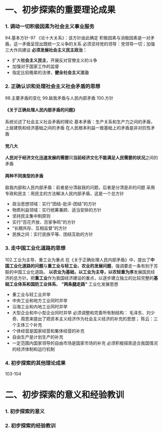 # 一、初步探索的重要理论成果
### 1. 调动一切积极因素为社会主义事业服务
94.基本方针-97
《论十大关系》：该方针由此确定
积极因素与消极因素是一对矛盾，这一矛盾呈现出既统一又斗争的关系
必须坚持党的领导：党领导一切；加强三大作风建设
**必须发展社会主义民主政治：**
- 扩大**社会主义民主**，开展反对官僚主义的斗争
- 加强对于国家工作的监督
- 指定比较晚辈的法律，**健全社会主义法治**
### 2. 正确认识和处理社会主义社会矛盾的思想
98.主要矛盾的变化
99.敌我矛盾与人民内部矛盾
100.方针
#### 《关于正确处理人民内部矛盾的问题》
系统论述了社会主义社会矛盾的理论
基本矛盾：生产关系和生产力之间的矛盾，上层建筑和经济基础之间的矛盾
在人民根本利益一致基础上的矛盾是非对抗性矛盾
####  党八大
**人民对于经济文化迅速发展的需要**同**当前经济文化不能满足人民需要的状况**之间的矛盾
#### 两种不同类型的矛盾
敌我内部和人民内部矛盾：前者是分清敌我的问题，后者是分清是非的问题
采用专政和民主：用民主的方法解决人民内部矛盾，这是一个总方针
- 政治思想领域：实行“团结-批评-团结”的方针
- 物质利益领域：实行统筹兼顾、适当安排的方针
- 坚持民主集中制原则
- 实行“百花齐放、百家争鸣”的方针
- “长期共存、互相监督”的方针
- 民族之间：实行民族平等、团结互助的方针
### 3. 走中国工业化道路的思想
102.工业为主导、重工业为重点
在《关于正确处理人民内部矛盾》中，提出了**中国工业化道路的问题**与**重工业与轻工业、农业的发展问题**，强调要走一条有别于苏联的中国工业化道路。
**以农业为基础，以工业为主导，以农轻重为序**发展国民经济的总方针。把**重工业**作为我国经济建设的重点，以逐步建立独立的比较完整的**基础工业体系和国防工业体系**。
**”两条腿走路“** 工业化发展思想
- 重工业与轻工业并举
- 中央工业和地方工业同时并举
- 沿海工业和内地工业同时并举
- 大型企业和中小型企业同时并举
必须调整和完善所有制结构：
毛泽东、刘少奇、周恩来提出了把资本主义经济作为社会主义经济的补充的思想；
陈云：三个主体三个补充
- 个体经营是国家经营和集体经营的补充
- 自由生产是计划生产的补充
- 一定范围内国家领导的自由市场是国家市场的补充
必须积极探索适合我国情况的经济体制和运行机制
### 4. 初步探索的其他理论成果
103-104
# 二、初步探索的意义和经验教训
### 1. 初步探索的意义
### 2. 初步探索的经验教训